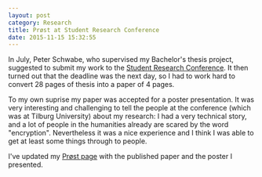 ```yaml
---
layout: post
category: Research
title: Prøst at Student Research Conference
date: 2015-11-15 15:32:55
---
```


In July, Peter Schwabe, who supervised my Bachelor's thesis project, suggested
to submit my work to the [Student Research Conference][src]. It then turned out
that the deadline was the next day, so I had to work hard to convert 28 pages
of thesis into a paper of 4 pages.

To my own suprise my paper was accepted for a poster presentation. It was very
interesting and challenging to tell the people at the conference (which was at
Tilburg University) about my research: I had a very technical story, and a lot
of people in the humanities already are scared by the word "encryption".
Nevertheless it was a nice experience and I think I was able to get at least
some things through to people.

I've updated my [Prøst page][proest] with the published paper and the poster
I presented.


[src]: http://studentresearchconference.nl
[proest]: /proest/
